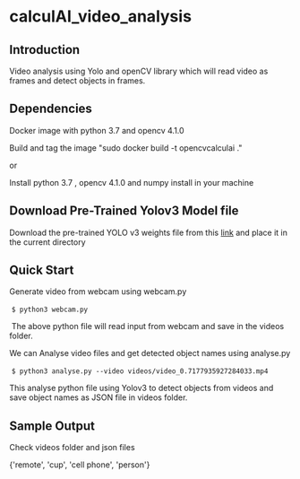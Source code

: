# calculAI_video_analysis

## Introduction
Video analysis using Yolo and openCV library which will read video as frames and detect objects in frames.

## Dependencies
Docker image with python 3.7 and opencv 4.1.0

Build and tag the image "sudo docker build -t opencvcalculai ."

or

Install python 3.7 , opencv 4.1.0 and numpy install in your machine 


## Download Pre-Trained Yolov3 Model file
Download the pre-trained YOLO v3 weights file from this [link](https://drive.google.com/file/d/1AECks3mc2Xwe2BjvNdC_QKiiKZF8wt35/view?usp=sharing) and place it in the current directory

## Quick Start
Generate video from webcam using webcam.py

 `$ python3 webcam.py`

 The above python file will read input from webcam and save in the videos folder.


We can Analyse video files and get detected object names using analyse.py

 `$ python3 analyse.py --video videos/video_0.7177935927284033.mp4`


This analyse python file using Yolov3 to detect objects from videos and save object names as JSON file in videos folder.


## Sample Output
Check videos folder and json files

{'remote', 'cup', 'cell phone', 'person'}